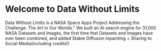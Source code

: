 # Welcome to Data Without Limits

Data Without Limits is a NASA Space Apps Project Addressing the Challenge: The Art in Our Worlds." We built an AI search engine for 31,000 NASA Datasets and Images, the first time that Datasets and Images have ever been combined, and added Stable Diffusion Inpainting + Sharing to Social Media(including credits!)